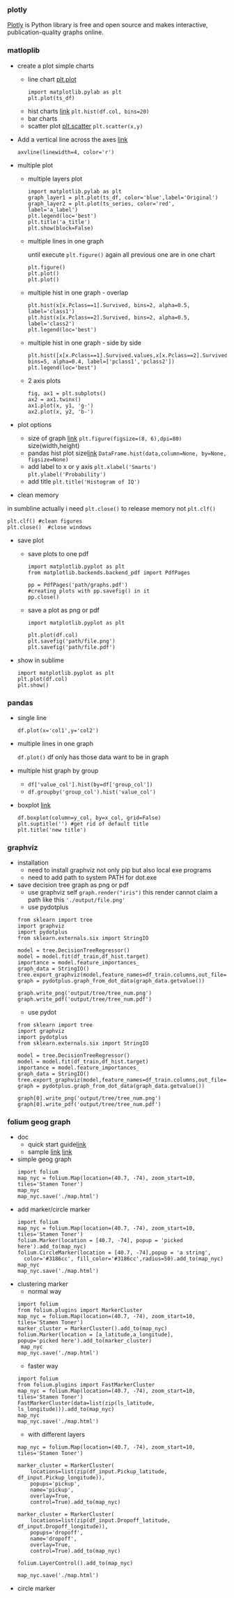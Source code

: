 ### plotly
[Plotly](https://plot.ly/) is Python library is free and open source and makes interactive, publication-quality graphs online.

### matloplib
* create a plot simple charts 
    - line chart [plt.plot](https://matplotlib.org/api/_as_gen/matplotlib.pyplot.plot.html)
      ```
      import matplotlib.pylab as plt
      plt.plot(ts_df)
      ```
    - hist charts [link](https://matplotlib.org/api/_as_gen/matplotlib.pyplot.hist.html)
      `plt.hist(df.col, bins=20)`
    - bar charts
    - scatter plot [plt.scatter](https://matplotlib.org/api/_as_gen/matplotlib.pyplot.scatter.html)
      `plt.scatter(x,y)`
  
* Add a vertical line across the axes [link](http://matplotlib.org/api/pyplot_api.html#matplotlib.pyplot.axvline)

  `axvline(linewidth=4, color='r')`

* multiple plot
  - multiple layers plot
    ```
    import matplotlib.pylab as plt
    graph_layer1 = plt.plot(ts_df, color='blue',label='Original')
    graph_layer2 = plt.plot(ts_series, color='red', label='a_label')
    plt.legend(loc='best')
    plt.title('a_title')
    plt.show(block=False)
    ```

  - multiple lines in one graph

    until execute `plt.figure()` again all previous one are in one chart
    ```
    plt.figure()
    plt.plot()
    plt.plot()
    ```
  - multiple hist in one graph - overlap
    ```
    plt.hist(x[x.Pclass==1].Survived, bins=2, alpha=0.5, label='class1')
    plt.hist(x[x.Pclass==2].Survived, bins=2, alpha=0.5, label='class2')
    plt.legend(loc='best')
    ```
  - multiple hist in one graph - side by side
    ```
    plt.hist([x[x.Pclass==1].Survived.values,x[x.Pclass==2].Survived.values], bins=5, alpha=0.4, label=['pclass1','pclass2'])
    plt.legend(loc='best')
    ```
  - 2 axis plots
    ```
    fig, ax1 = plt.subplots()
    ax2 = ax1.twinx()
    ax1.plot(x, y1, 'g-')
    ax2.plot(x, y2, 'b-')
    ```

* plot options
  - size of graph [link](http://matplotlib.org/api/figure_api.html#matplotlib.figure.Figure)
    `plt.figure(figsize=(8, 6),dpi=80)` size(width,height)
  - pandas hist plot size[link](https://pandas.pydata.org/pandas-docs/stable/generated/pandas.DataFrame.hist.html) `DataFrame.hist(data,column=None, by=None, figsize=None)`
  - add label to x or y axis `plt.xlabel('Smarts')` `plt.ylabel('Probability')`
  - add title `plt.title('Histogram of IQ')` 

* clean memory

in sumbline actually i need `plt.close()` to release memory not `plt.clf()`
  ```
  plt.clf() #clean figures
  plt.close()  #close windows
  ```

* save plot
  * save plots to one pdf
    ```
    import matplotlib.pyplot as plt
    from matplotlib.backends.backend_pdf import PdfPages

    pp = PdfPages('path/graphs.pdf')
    #creating plots with pp.savefig() in it
    pp.close()
    ```

  * save a plot as png or pdf
    ```
    import matplotlib.pyplot as plt

    plt.plot(df.col)
    plt.savefig('path/file.png')
    plt.savefig('path/file.pdf')
    ```

* show in sublime
  ```
  import matplotlib.pyplot as plt
  plt.plot(df.col)
  plt.show()
  ```



### pandas
* single line

  `df.plot(x='col1',y='col2')`

* multiple lines in one graph

  `df.plot()` df only has those data want to be in graph

* multiple hist graph by group
  - `df['value_col'].hist(by=df['group_col'])`
  - `df.groupby('group_col').hist('value_col')`

* boxplot [link](https://pandas.pydata.org/pandas-docs/stable/generated/pandas.DataFrame.boxplot.html)
  ```
  df.boxplot(column=y_col, by=x_col, grid=False)
  plt.suptitle('') #get rid of default title
  plt.title('new title')
  ```


### graphviz
* installation
  * need to install graphviz not only pip but also local exe programs
  * need to add path to system PATH for dot.exe
* save decision tree graph as png or pdf
  * use graphviz self
  `graph.render("iris")` this render cannot claim a path like this `'./output/file.png'`
  * use pydotplus
  ```
  from sklearn import tree
  import graphviz
  import pydotplus
  from sklearn.externals.six import StringIO

  model = tree.DecisionTreeRegressor()
  model = model.fit(df_train,df_hist.target)
  importance = model.feature_importances_
  graph_data = StringIO()
  tree.export_graphviz(model,feature_names=df_train.columns,out_file=graph_data)
  graph = pydotplus.graph_from_dot_data(graph_data.getvalue())

  graph.write_png('output/tree/tree_num.png')
  graph.write_pdf('output/tree/tree_num.pdf')
  ```
  * use pydot
  ```
  from sklearn import tree
  import graphviz
  import pydotplus
  from sklearn.externals.six import StringIO

  model = tree.DecisionTreeRegressor()
  model = model.fit(df_train,df_hist.target)
  importance = model.feature_importances_
  graph_data = StringIO()
  tree.export_graphviz(model,feature_names=df_train.columns,out_file=graph_data)
  graph = pydotplus.graph_from_dot_data(graph_data.getvalue())

  graph[0].write_png('output/tree/tree_num.png')
  graph[0].write_pdf('output/tree/tree_num.pdf')
  ```

### folium geog graph
* doc
  - quick start guide[link](http://folium.readthedocs.io/en/latest/quickstart.html)
  - sample [link](https://github.com/python-visualization/folium/blob/master/examples/MarkerCluster.ipynb) [link](http://nbviewer.jupyter.org/github/python-visualization/folium/blob/master/examples/MarkerCluster.ipynb)
* simple geog graph
  ```
  import folium
  map_nyc = folium.Map(location=(40.7, -74), zoom_start=10, tiles='Stamen Toner')
  map_nyc
  map_nyc.save('./map.html')
  ```
* add marker/circle marker
  ```
  import folium
  map_nyc = folium.Map(location=(40.7, -74), zoom_start=10, tiles='Stamen Toner')
  folium.Marker(location = [40.7, -74], popup = 'picked here').add_to(map_nyc)
  folium.CircleMarker(location = [40.7, -74],popup = 'a string',
    color='#3186cc', fill_color='#3186cc',radius=50).add_to(map_nyc)
  map_nyc
  map_nyc.save('./map.html')
  ```
* clustering marker
  - normal way
  ```
  import folium
  from folium.plugins import MarkerCluster
  map_nyc = folium.Map(location=(40.7, -74), zoom_start=10, tiles='Stamen Toner')
  marker_cluster = MarkerCluster().add_to(map_nyc)
  folium.Marker(location = [a_latitude,a_longitude],
  popup='picked here').add_to(marker_cluster)
   map_nyc
  map_nyc.save('./map.html') 
  ```
  - faster way
  ```
  import folium
  from folium.plugins import FastMarkerCluster
  map_nyc = folium.Map(location=(40.7, -74), zoom_start=10, tiles='Stamen Toner')
  FastMarkerCluster(data=list(zip(ls_latitude, ls_longitude))).add_to(map_nyc)
  map_nyc
  map_nyc.save('./map.html') 
  ```
  - with different layers
  ```
  map_nyc = folium.Map(location=(40.7, -74), zoom_start=10, tiles='Stamen Toner')

  marker_cluster = MarkerCluster(
      locations=list(zip(df_input.Pickup_latitude, df_input.Pickup_longitude)),
      popups='pickup',
      name='pickup',
      overlay=True,
      control=True).add_to(map_nyc)

  marker_cluster = MarkerCluster(
      locations=list(zip(df_input.Dropoff_latitude, df_input.Dropoff_longitude)),
      popups='dropoff',
      name='dropoff',
      overlay=True,
      control=True).add_to(map_nyc)
  
  folium.LayerControl().add_to(map_nyc)

  map_nyc.save('./map.html')

  ```
* circle marker
